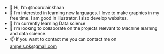- 👋 Hi, I’m @noorulainkhaan
- 👀 I’m interested in learning new languages. I love to make graphics in my free time. I am good in illustrator. I also develop websites. 
- 🌱 I’m currently learning Data science 
- 💞️ I’m looking to collaborate on the projects relevant to Machine learning and data science.
- 📫 If you want to contact me you can contact me on ampels.pk@gmail.com


